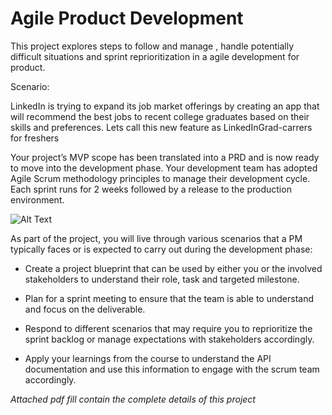 # Agile Product Development

This project explores steps to follow and manage , handle potentially difficult situations and sprint reprioritization in a agile development for product.

Scenario:

LinkedIn is trying to expand its job market offerings by creating an app that will recommend the best jobs to recent college graduates based on their skills and preferences. Lets call this new feature as LinkedInGrad-carrers for freshers

Your project’s MVP scope has been translated into a PRD and is now ready to move into the development phase. Your development team has adopted Agile Scrum methodology principles to manage their development cycle. Each sprint runs for 2 weeks followed by a release to the production environment.


![Alt Text](https://video.udacity-data.com/topher/2019/October/5db9bd20_screen-shot-2019-10-30-at-12.40.47-pm/screen-shot-2019-10-30-at-12.40.47-pm.png)

As part of the project, you will live through various scenarios that a PM typically faces or is expected to carry out during the development phase:

* Create a project blueprint that can be used by either you or the involved stakeholders to understand their role, task and targeted milestone.

* Plan for a sprint meeting to ensure that the team is able to understand and focus on the deliverable.

* Respond to different scenarios that may require you to reprioritize the sprint backlog or manage expectations with stakeholders accordingly.

* Apply your learnings from the course to understand the API documentation and use this information to engage with the scrum team accordingly.

*Attached pdf fill contain the complete details of this project*
